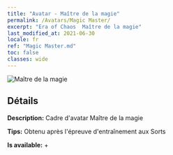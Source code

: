 ```yaml
---
title: "Avatar - Maître de la magie"
permalink: /Avatars/Magic Master/
excerpt: "Era of Chaos  Maître de la magie"
last_modified_at: 2021-06-30
locale: fr
ref: "Magic Master.md"
toc: false
classes: wide
---
```

 ![Maître de la magie](/images/a/avatarFrame_37.png)

## Détails

 **Description:** Cadre d'avatar Maître de la magie 

 **Tips:** Obtenu après l'épreuve d'entraînement aux Sorts 

 **Is available:**  + 


